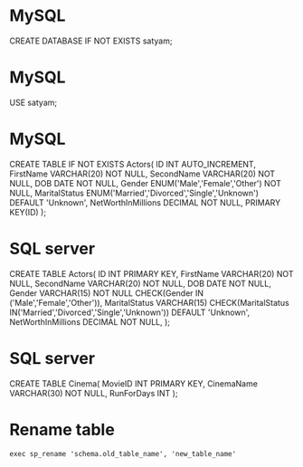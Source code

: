 # MySQL
CREATE DATABASE IF NOT EXISTS satyam;

# MySQL
USE satyam;

# MySQL
CREATE TABLE IF NOT EXISTS Actors(
	ID INT AUTO_INCREMENT,
	FirstName VARCHAR(20) NOT NULL,
    SecondName VARCHAR(20) NOT NULL,
    DOB DATE NOT NULL,
    Gender ENUM('Male','Female','Other') NOT NULL,
    MaritalStatus ENUM('Married','Divorced','Single','Unknown') DEFAULT 'Unknown',
    NetWorthInMillions DECIMAL NOT NULL,
    PRIMARY KEY(ID)
);

# SQL server
CREATE TABLE Actors(
	ID INT PRIMARY KEY,
	FirstName VARCHAR(20) NOT NULL,
    SecondName VARCHAR(20) NOT NULL,
    DOB DATE NOT NULL,
    Gender VARCHAR(15) NOT NULL CHECK(Gender IN ('Male','Female','Other')),
    MaritalStatus VARCHAR(15) CHECK(MaritalStatus IN('Married','Divorced','Single','Unknown')) DEFAULT 'Unknown',
    NetWorthInMillions DECIMAL NOT NULL,
);

# SQL server
CREATE TABLE Cinema(
	MovieID INT PRIMARY KEY,
	CinemaName VARCHAR(30) NOT NULL,
	RunForDays INT
);

# Rename table
    exec sp_rename 'schema.old_table_name', 'new_table_name'
